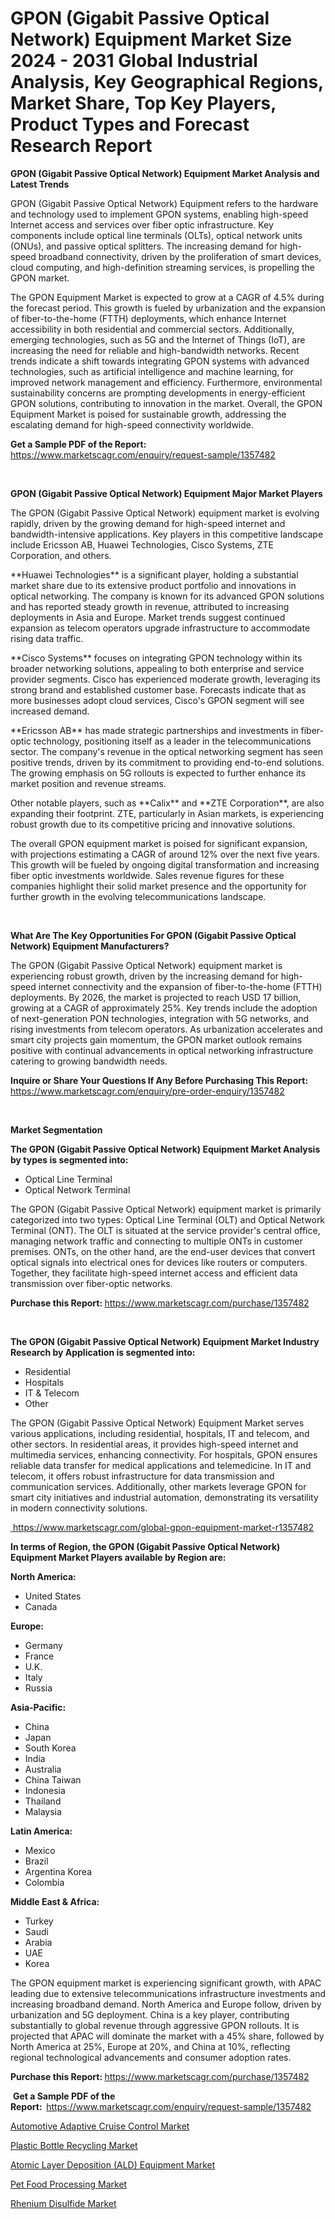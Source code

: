 <p><h1>GPON (Gigabit Passive Optical Network) Equipment Market Size 2024 - 2031 Global Industrial Analysis, Key Geographical Regions, Market Share, Top Key Players, Product Types and Forecast Research Report</h1></p><p><strong>GPON (Gigabit Passive Optical Network) Equipment Market Analysis and Latest Trends</strong></p>
<p><p>GPON (Gigabit Passive Optical Network) Equipment refers to the hardware and technology used to implement GPON systems, enabling high-speed Internet access and services over fiber optic infrastructure. Key components include optical line terminals (OLTs), optical network units (ONUs), and passive optical splitters. The increasing demand for high-speed broadband connectivity, driven by the proliferation of smart devices, cloud computing, and high-definition streaming services, is propelling the GPON market.</p><p>The GPON Equipment Market is expected to grow at a CAGR of 4.5% during the forecast period. This growth is fueled by urbanization and the expansion of fiber-to-the-home (FTTH) deployments, which enhance Internet accessibility in both residential and commercial sectors. Additionally, emerging technologies, such as 5G and the Internet of Things (IoT), are increasing the need for reliable and high-bandwidth networks. Recent trends indicate a shift towards integrating GPON systems with advanced technologies, such as artificial intelligence and machine learning, for improved network management and efficiency. Furthermore, environmental sustainability concerns are prompting developments in energy-efficient GPON solutions, contributing to innovation in the market. Overall, the GPON Equipment Market is poised for sustainable growth, addressing the escalating demand for high-speed connectivity worldwide.</p></p>
<p><strong>Get a Sample PDF of the Report:&nbsp;</strong> <a href="https://www.marketscagr.com/enquiry/request-sample/1357482">https://www.marketscagr.com/enquiry/request-sample/1357482</a></p>
<p>&nbsp;</p>
<p><strong>GPON (Gigabit Passive Optical Network) Equipment Major Market Players</strong></p>
<p><p>The GPON (Gigabit Passive Optical Network) equipment market is evolving rapidly, driven by the growing demand for high-speed internet and bandwidth-intensive applications. Key players in this competitive landscape include Ericsson AB, Huawei Technologies, Cisco Systems, ZTE Corporation, and others.</p><p>**Huawei Technologies** is a significant player, holding a substantial market share due to its extensive product portfolio and innovations in optical networking. The company is known for its advanced GPON solutions and has reported steady growth in revenue, attributed to increasing deployments in Asia and Europe. Market trends suggest continued expansion as telecom operators upgrade infrastructure to accommodate rising data traffic.</p><p>**Cisco Systems** focuses on integrating GPON technology within its broader networking solutions, appealing to both enterprise and service provider segments. Cisco has experienced moderate growth, leveraging its strong brand and established customer base. Forecasts indicate that as more businesses adopt cloud services, Cisco's GPON segment will see increased demand.</p><p>**Ericsson AB** has made strategic partnerships and investments in fiber-optic technology, positioning itself as a leader in the telecommunications sector. The company's revenue in the optical networking segment has seen positive trends, driven by its commitment to providing end-to-end solutions. The growing emphasis on 5G rollouts is expected to further enhance its market position and revenue streams.</p><p>Other notable players, such as **Calix** and **ZTE Corporation**, are also expanding their footprint. ZTE, particularly in Asian markets, is experiencing robust growth due to its competitive pricing and innovative solutions.</p><p>The overall GPON equipment market is poised for significant expansion, with projections estimating a CAGR of around 12% over the next five years. This growth will be fueled by ongoing digital transformation and increasing fiber optic investments worldwide. Sales revenue figures for these companies highlight their solid market presence and the opportunity for further growth in the evolving telecommunications landscape.</p></p>
<p>&nbsp;</p>
<p><strong>What Are The Key Opportunities For GPON (Gigabit Passive Optical Network) Equipment Manufacturers?</strong></p>
<p><p>The GPON (Gigabit Passive Optical Network) equipment market is experiencing robust growth, driven by the increasing demand for high-speed internet connectivity and the expansion of fiber-to-the-home (FTTH) deployments. By 2026, the market is projected to reach USD 17 billion, growing at a CAGR of approximately 25%. Key trends include the adoption of next-generation PON technologies, integration with 5G networks, and rising investments from telecom operators. As urbanization accelerates and smart city projects gain momentum, the GPON market outlook remains positive with continual advancements in optical networking infrastructure catering to growing bandwidth needs.</p></p>
<p><strong>Inquire or Share Your Questions If Any Before Purchasing This Report:</strong> <a href="https://www.marketscagr.com/enquiry/pre-order-enquiry/1357482">https://www.marketscagr.com/enquiry/pre-order-enquiry/1357482</a></p>
<p>&nbsp;</p>
<p><strong>Market Segmentation</strong></p>
<p><strong>The GPON (Gigabit Passive Optical Network) Equipment Market Analysis by types is segmented into:</strong></p>
<p><ul><li>Optical Line Terminal</li><li>Optical Network Terminal</li></ul></p>
<p><p>The GPON (Gigabit Passive Optical Network) equipment market is primarily categorized into two types: Optical Line Terminal (OLT) and Optical Network Terminal (ONT). The OLT is situated at the service provider's central office, managing network traffic and connecting to multiple ONTs in customer premises. ONTs, on the other hand, are the end-user devices that convert optical signals into electrical ones for devices like routers or computers. Together, they facilitate high-speed internet access and efficient data transmission over fiber-optic networks.</p></p>
<p><strong>Purchase this Report:&nbsp;</strong><a href="https://www.marketscagr.com/purchase/1357482">https://www.marketscagr.com/purchase/1357482</a></p>
<p>&nbsp;</p>
<p><strong>The GPON (Gigabit Passive Optical Network) Equipment Market Industry Research by Application is segmented into:</strong></p>
<p><ul><li>Residential</li><li>Hospitals</li><li>IT & Telecom</li><li>Other</li></ul></p>
<p><p>The GPON (Gigabit Passive Optical Network) Equipment Market serves various applications, including residential, hospitals, IT and telecom, and other sectors. In residential areas, it provides high-speed internet and multimedia services, enhancing connectivity. For hospitals, GPON ensures reliable data transfer for medical applications and telemedicine. In IT and telecom, it offers robust infrastructure for data transmission and communication services. Additionally, other markets leverage GPON for smart city initiatives and industrial automation, demonstrating its versatility in modern connectivity solutions.</p></p>
<p><a href="https://www.marketscagr.com/global-gpon-equipment-market-r1357482">&nbsp;https://www.marketscagr.com/global-gpon-equipment-market-r1357482</a></p>
<p><strong>In terms of Region, the GPON (Gigabit Passive Optical Network) Equipment Market Players available by Region are:</strong></p>
<p>
    <p> <strong> North America: </strong>
        <ul>
            <li>United States</li>
            <li>Canada</li>
        </ul>
        </p> 
    <p> <strong> Europe: </strong>
        <ul>
            <li>Germany</li>
            <li>France</li>
            <li>U.K.</li>
            <li>Italy</li>
            <li>Russia</li>
        </ul>
        </p> 
    <p> <strong> Asia-Pacific: </strong>
        <ul>
            <li>China</li>
            <li>Japan</li>
            <li>South Korea</li>
            <li>India</li>
            <li>Australia</li>
            <li>China Taiwan</li>
            <li>Indonesia</li>
            <li>Thailand</li>
            <li>Malaysia</li>
        </ul>
        </p> 
    <p> <strong> Latin America: </strong>
        <ul>
            <li>Mexico</li>
            <li>Brazil</li>
            <li>Argentina Korea</li>
            <li>Colombia</li>
        </ul>
        </p> 
    <p> <strong> Middle East & Africa: </strong>
        <ul>
            <li>Turkey</li>
            <li>Saudi</li>
            <li>Arabia</li>
            <li>UAE</li>
            <li>Korea</li>
        </ul>
    </p>
    </p>
<p><p>The GPON equipment market is experiencing significant growth, with APAC leading due to extensive telecommunications infrastructure investments and increasing broadband demand. North America and Europe follow, driven by urbanization and 5G deployment. China is a key player, contributing substantially to global revenue through aggressive GPON rollouts. It is projected that APAC will dominate the market with a 45% share, followed by North America at 25%, Europe at 20%, and China at 10%, reflecting regional technological advancements and consumer adoption rates.</p></p>
<p><strong>Purchase this Report: </strong><a href="https://www.marketscagr.com/purchase/1357482">https://www.marketscagr.com/purchase/1357482</a></p>
<p>&nbsp;<strong>Get a Sample PDF of the Report:&nbsp;&nbsp;</strong><a href="https://www.marketscagr.com/enquiry/request-sample/1357482">https://www.marketscagr.com/enquiry/request-sample/1357482</a></p>
<p><strong></strong></p>
<p><p><a href="https://www.linkedin.com/pulse/evaluating-global-automotive-adaptive-cruise-control-market-trends-jizgf?trackingId=hYw8N3hJRoCHPqJXxkdTiA%3D%3D">Automotive Adaptive Cruise Control Market</a></p><p><a href="https://issuu.com/reportprime-2/docs/plastic-bottle-recycling-market-siz_2c5bc6ad759a04">Plastic Bottle Recycling Market</a></p><p><a href="https://github.com/julyju69/Market-Research-Report-List-5/blob/main/atomic-layer-deposition-ald-equipment-market.md">Atomic Layer Deposition (ALD) Equipment Market</a></p><p><a href="https://www.linkedin.com/pulse/pet-food-processing-market-analysis-report-global-insights-region-ptdpf?trackingId=VBYEax7hQyuHAbejQPv7HQ%3D%3D">Pet Food Processing Market</a></p><p><a href="https://issuu.com/reportprime-2/docs/rhenium-disulfide-market-size-2030._67ee3deb63ba79">Rhenium Disulfide Market</a></p></p>